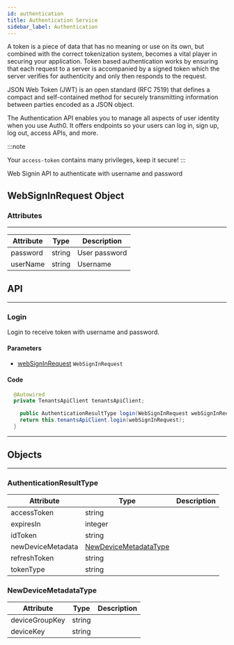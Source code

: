 ```yaml
---
id: authentication
title: Authentication Service
sidebar_label: Authentication
---
```

A token is a piece of data that has no meaning or use on its own, but combined with the correct tokenization system, becomes a vital player in securing your application. Token based authentication works by ensuring that each request to a server is accompanied by a signed token which the server verifies for authenticity and only then responds to the request.

JSON Web Token (JWT) is an open standard (RFC 7519) that defines a compact and self-contained method for securely transmitting information between parties encoded as a JSON object. 

The Authentication API enables you to manage all aspects of user identity when you use Auth0. It offers endpoints so your users can log in, sign up, log out, access APIs, and more.

:::note

Your `access-token` contains many privileges, keep it secure!
:::


Web Signin API to authenticate with username and password

## WebSignInRequest Object

### Attributes
---

| Attribute | Type | Description |
| ---- | ---- | ----------- |
| password | string | User password |
| userName | string | Username |


## API
---
### Login
Login to receive token with username and password.

#### Parameters
- [webSignInRequest](#websigninrequest) `WebSignInRequest`

#### Code

```java
  @Autowired
  private TenantsApiClient tenantsApiClient;

    public AuthenticationResultType login(WebSignInRequest webSignInRequest){
    return this.tenantsApiClient.login(webSignInRequest);
  }
```
---

## Objects
---

### AuthenticationResultType

| Attribute | Type | Description |
| ---- | ---- | ----------- |
| accessToken | string |  |
| expiresIn | integer |  |
| idToken | string |  |
| newDeviceMetadata | [NewDeviceMetadataType](#newdevicemetadatatype) |  |
| refreshToken | string |  |
| tokenType | string |  |

### NewDeviceMetadataType

| Attribute | Type | Description |
| ---- | ---- | ----------- |
| deviceGroupKey | string |  |
| deviceKey | string |  |